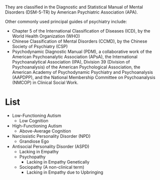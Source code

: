 They are classified in the Diagnostic and Statistical Manual of Mental Disorders (DSM-5-TR) by American Psychiatric Association (APA).

Other commonly used principal guides of psychiatry include:
- Chapter 5 of the International Classification of Diseases (ICD), by the World Health Organization (WHO)
- Chinese Classification of Mental Disorders (CCMD), by the Chinese Society of Psychiatry (CSP)
- Psychodynamic Diagnostic Manual (PDM), a collaborative work of the American Psychoanalytic Association (APsA), the International Psychoanalytical Association (IPA), Division 39 (Division of Psychoanalysis) of the American Psychological Association, the American Academy of Psychodynamic Psychiatry and Psychoanalysis (AAPDPP), and the National Membership Committee on Psychoanalysis (NMCOP) in Clinical Social Work.
# List
- Low-Functioning Autism
	- Low Cognition
- High-Functioning Autism
	- Above-Average Cognition
- Narcissistic Personality Disorder (NPD)
	- Grandiose Ego
- Antisocial Personality Disorder (ASPD)
	- Lacking in Empathy
	- Psychopathy
		- Lacking in Empathy Genetically
	- Sociopathy (A non-clinical term)
		- Lacking in Empathy due to Upbringing